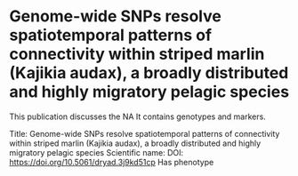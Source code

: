 # Genome-wide SNPs resolve spatiotemporal patterns of connectivity within striped marlin (Kajikia audax), a broadly distributed and highly migratory pelagic species

This publication discusses the NA
It contains  genotypes and  markers.

Title: Genome-wide SNPs resolve spatiotemporal patterns of connectivity within striped marlin (Kajikia audax), a broadly distributed and highly migratory pelagic species
Scientific name: 
DOI: https://doi.org/10.5061/dryad.3j9kd51cp
Has phenotype 

